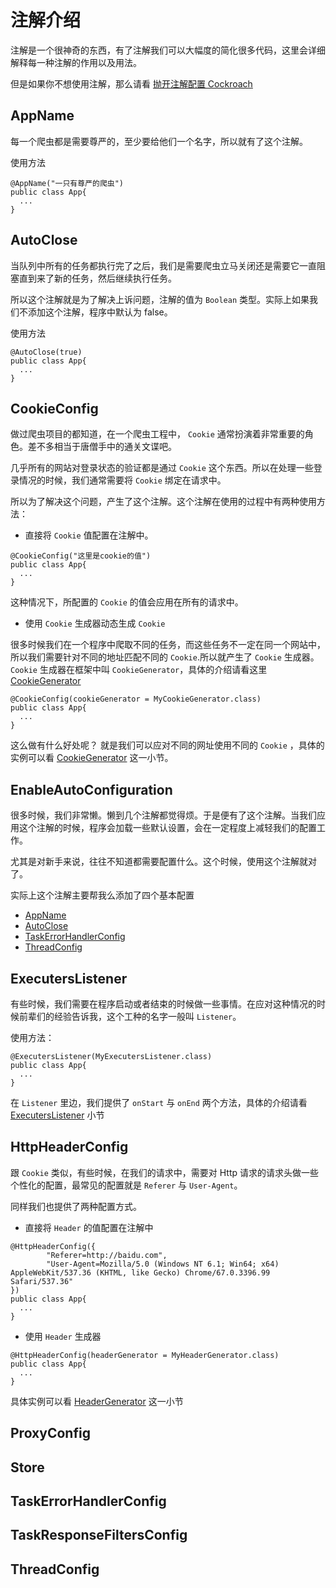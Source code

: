 # 注解介绍

注解是一个很神奇的东西，有了注解我们可以大幅度的简化很多代码，这里会详细解释每一种注解的作用以及用法。

但是如果你不想使用注解，那么请看 [抛开注解配置 Cockroach]()

## AppName

每一个爬虫都是需要尊严的，至少要给他们一个名字，所以就有了这个注解。

使用方法

```annotation
@AppName("一只有尊严的爬虫")
public class App{
  ...
}
```

## AutoClose

当队列中所有的任务都执行完了之后，我们是需要爬虫立马关闭还是需要它一直阻塞直到来了新的任务，然后继续执行任务。

所以这个注解就是为了解决上诉问题，注解的值为 `Boolean` 类型。实际上如果我们不添加这个注解，程序中默认为 false。

使用方法

```annotation
@AutoClose(true)
public class App{
  ...
}
```

## CookieConfig

做过爬虫项目的都知道，在一个爬虫工程中， `Cookie` 通常扮演着非常重要的角色。差不多相当于唐僧手中的通关文谍吧。

几乎所有的网站对登录状态的验证都是通过 `Cookie` 这个东西。所以在处理一些登录情况的时候，我们通常需要将 `Cookie` 绑定在请求中。

所以为了解决这个问题，产生了这个注解。这个注解在使用的过程中有两种使用方法：

* 直接将 `Cookie` 值配置在注解中。

```annotation
@CookieConfig("这里是cookie的值")
public class App{
  ...
}
```
这种情况下，所配置的 `Cookie` 的值会应用在所有的请求中。

* 使用 `Cookie` 生成器动态生成 `Cookie`

很多时候我们在一个程序中爬取不同的任务，而这些任务不一定在同一个网站中，所以我们需要针对不同的地址匹配不同的 `Cookie`.所以就产生了 `Cookie` 生成器。
`Cookie` 生成器在框架中叫 `CookieGenerator`，具体的介绍请看这里 [CookieGenerator]()
```annotation
@CookieConfig(cookieGenerator = MyCookieGenerator.class)
public class App{
  ...
}
```
这么做有什么好处呢？ 就是我们可以应对不同的网址使用不同的 `Cookie` ，具体的实例可以看 [CookieGenerator]() 这一小节。

## EnableAutoConfiguration

很多时候，我们非常懒。懒到几个注解都觉得烦。于是便有了这个注解。当我们应用这个注解的时候，程序会加载一些默认设置，会在一定程度上减轻我们的配置工作。

尤其是对新手来说，往往不知道都需要配置什么。这个时候，使用这个注解就对了。

实际上这个注解主要帮我么添加了四个基本配置

* [AppName](/annotations?id=appname)
* [AutoClose](/annotations?id=autoclose)
* [TaskErrorHandlerConfig](/annotations?id=taskerrorhandlerconfig)
* [ThreadConfig](/annotations?id=threadconfig)

## ExecutersListener

有些时候，我们需要在程序启动或者结束的时候做一些事情。在应对这种情况的时候前辈们的经验告诉我，这个工种的名字一般叫 `Listener`。

使用方法：

```annotation
@ExecutersListener(MyExecutersListener.class)
public class App{
  ...
}
```

在 `Listener` 里边，我们提供了 `onStart` 与 `onEnd` 两个方法，具体的介绍请看 [ExecutersListener]() 小节

## HttpHeaderConfig

跟 `Cookie` 类似，有些时候，在我们的请求中，需要对 Http 请求的请求头做一些个性化的配置，最常见的配置就是 `Referer` 与 `User-Agent`。

同样我们也提供了两种配置方式。

* 直接将 `Header` 的值配置在注解中

```annotation
@HttpHeaderConfig({
        "Referer=http://baidu.com",
        "User-Agent=Mozilla/5.0 (Windows NT 6.1; Win64; x64) AppleWebKit/537.36 (KHTML, like Gecko) Chrome/67.0.3396.99 Safari/537.36"
})
public class App{
  ...
}
```

* 使用 `Header` 生成器

```annotation
@HttpHeaderConfig(headerGenerator = MyHeaderGenerator.class)
public class App{
  ...
}
```

具体实例可以看 [HeaderGenerator]() 这一小节

## ProxyConfig

## Store

## TaskErrorHandlerConfig

## TaskResponseFiltersConfig

## ThreadConfig
